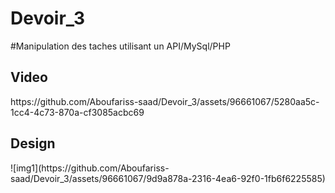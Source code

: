 # Devoir_3
#Manipulation des taches utilisant un API/MySql/PHP


<h2>Video</h2>
https://github.com/Aboufariss-saad/Devoir_3/assets/96661067/5280aa5c-1cc4-4c73-870a-cf3085acbc69

<h2>Design</h2>
![img1](https://github.com/Aboufariss-saad/Devoir_3/assets/96661067/9d9a878a-2316-4ea6-92f0-1fb6f6225585)
